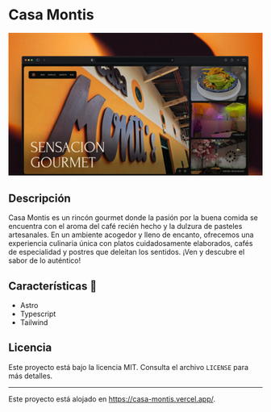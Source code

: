 # Casa Montis
![just-the-basics](./public/preview.webp)

## Descripción

Casa Montis es un rincón gourmet donde la pasión por la buena comida se encuentra con el aroma del café recién hecho y la dulzura de pasteles artesanales. En un ambiente acogedor y lleno de encanto, ofrecemos una experiencia culinaria única con platos cuidadosamente elaborados, cafés de especialidad y postres que deleitan los sentidos. ¡Ven y descubre el sabor de lo auténtico!


## Características 🚀

- Astro
- Typescript
- Tailwind

## Licencia

Este proyecto está bajo la licencia MIT. Consulta el archivo `LICENSE` para más detalles.

---

Este proyecto está alojado en https://casa-montis.vercel.app/.
